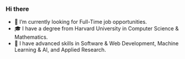 ### Hi there

- 🔭 I’m currently looking for Full-Time job opportunities.
- 🎓 I have a degree from Harvard University in Computer Science & Mathematics.
- 🧠 I have advanced skills in Software & Web Development, Machine Learning & AI, and Applied Research.

<!--
**duduel/duduel** is a ✨ _special_ ✨ repository because its `README.md` (this file) appears on your GitHub profile.

Here are some ideas to get you started:

- 🔭 I’m currently working on ...
- 🌱 I’m currently learning ...
- 👯 I’m looking to collaborate on ...
- 🤔 I’m looking for help with ...
- 💬 Ask me about ...
- 📫 How to reach me: ...
- 😄 Pronouns: ...
- ⚡ Fun fact: ...
-->
